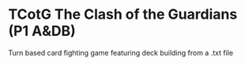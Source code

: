 # TCotG The Clash of the Guardians (P1 A&amp;DB)

Turn based card fighting game featuring deck building from a .txt file
